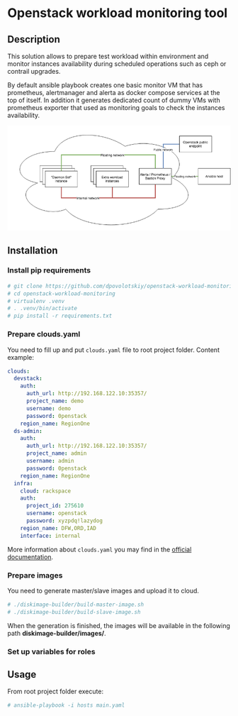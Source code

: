 # Openstack workload monitoring tool
## Description
This solution allows to prepare test workload within environment and monitor instances availability during scheduled operations such as ceph or contrail upgrades.

By default ansible playbook creates one basic monitor VM that has prometheus, alertmanager and alerta as docker compose services at the top of itself. In addition it generates dedicated count of dummy VMs with prometheus exporter that used as monitoring goals to check the instances availability.

![Architecture diagram](docs/architecture_diagram.png?raw=true "Architecture diagram")

## Installation
### Install pip requirements
```sh
# git clone https://github.com/dpovolotskiy/openstack-workload-monitoring
# cd openstack-workload-monitoring
# virtualenv .venv
# . .venv/bin/activate
# pip install -r requirements.txt

```
### Prepare clouds.yaml
You need to fill up and put `clouds.yaml` file to root project folder. Content example:
```yaml
clouds:
  devstack:
    auth:
      auth_url: http://192.168.122.10:35357/
      project_name: demo
      username: demo
      password: 0penstack
    region_name: RegionOne
  ds-admin:
    auth:
      auth_url: http://192.168.122.10:35357/
      project_name: admin
      username: admin
      password: 0penstack
    region_name: RegionOne
  infra:
    cloud: rackspace
    auth:
      project_id: 275610
      username: openstack
      password: xyzpdq!lazydog
    region_name: DFW,ORD,IAD
    interface: internal
```
More information about `clouds.yaml` you may find in the [official documentation]( https://docs.openstack.org/python-openstackclient/pike/configuration/index.html).

### Prepare images
You need to generate master/slave images and upload it to cloud.
```sh
# ./diskimage-builder/build-master-image.sh
# ./diskimage-builder/build-slave-image.sh
```
When the generation is finished, the images will be available in the following path **diskimage-builder/images/**.

### Set up variables for roles


## Usage
From root project folder execute:
```sh
# ansible-playbook -i hosts main.yaml
```
